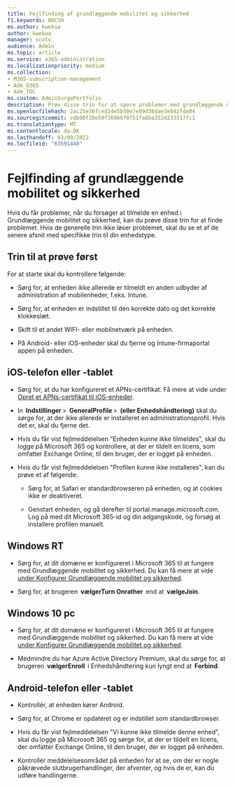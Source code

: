 ```yaml
---
title: Fejlfinding af grundlæggende mobilitet og sikkerhed
f1.keywords: NOCSH
ms.author: kwekua
author: kwekua
manager: scotv
audience: Admin
ms.topic: article
ms.service: o365-administration
ms.localizationpriority: medium
ms.collection:
- M365-subscription-management
- Adm_O365
- Adm_TOC
ms.custom: AdminSurgePortfolio
description: Prøv disse trin for at spore problemer med grundlæggende mobilitet og sikkerhed
ms.openlocfilehash: 2ac25e36fced24e5b50e7e89d36dae3e842fda04
ms.sourcegitcommit: cdb90f28e59f36966f8751fa8ba352d233317fc1
ms.translationtype: MT
ms.contentlocale: da-DK
ms.lasthandoff: 03/09/2022
ms.locfileid: "63591440"
---
```

# <a name="troubleshoot-basic-mobility-and-security"></a>Fejlfinding af grundlæggende mobilitet og sikkerhed

Hvis du får problemer, når du forsøger at tilmelde en enhed i Grundlæggende mobilitet og sikkerhed, kan du prøve disse trin for at finde problemet. Hvis de generelle trin ikke løser problemet, skal du se et af de senere afsnit med specifikke trin til din enhedstype.

## <a name="steps-to-try-first"></a>Trin til at prøve først

For at starte skal du kontrollere følgende:

- Sørg for, at enheden ikke allerede er tilmeldt en anden udbyder af administration af mobilenheder, f.eks. Intune.

- Sørg for, at enheden er indstillet til den korrekte dato og det korrekte klokkeslæt.

- Skift til et andet WIFI- eller mobilnetværk på enheden.

- På Android- eller iOS-enheder skal du fjerne og Intune-firmaportal appen på enheden. 

## <a name="ios-phone-or-tablet"></a>iOS-telefon eller -tablet

- Sørg for, at du har konfigureret et APNs-certifikat. Få mere at vide under [Opret et APNs-certifikat til iOS-enheder](create-an-apns-certificate-for-ios-devices.md).

- In  **Indstillinger** >  **GeneralProfile** >  **(eller Enhedshåndtering)** skal du sørge for, at der ikke allerede er installeret en administrationsprofil. Hvis det er, skal du fjerne det.

- Hvis du får vist fejlmeddelelsen "Enheden kunne ikke tilmeldes", skal du logge på Microsoft 365 og kontrollere, at der er tildelt en licens, som omfatter Exchange Online, til den bruger, der er logget på enheden.

- Hvis du får vist fejlmeddelelsen "Profilen kunne ikke installeres", kan du prøve et af følgende:

    - Sørg for, at Safari er standardbrowseren på enheden, og at cookies ikke er deaktiveret.

    - Genstart enheden, og gå derefter til portal.manage.microsoft.com. Log på med dit Microsoft 365-id og din adgangskode, og forsøg at installere profilen manuelt.

## <a name="windows-rt"></a>Windows RT

- Sørg for, at dit domæne er konfigureret i Microsoft 365 til at fungere med Grundlæggende mobilitet og sikkerhed. Du kan få mere at vide [under Konfigurer Grundlæggende mobilitet og sikkerhed](set-up.md).
    
- Sørg for, at brugeren  **vælgerTurn Onrather**  end at  **vælgeJoin**.

## <a name="windows-10-pc"></a>Windows 10 pc

- Sørg for, at dit domæne er konfigureret i Microsoft 365 til at fungere med Grundlæggende mobilitet og sikkerhed. Du kan få mere at vide [under Konfigurer Grundlæggende mobilitet og sikkerhed](set-up.md).
    
- Medmindre du har Azure Active Directory Premium, skal du sørge for, at brugeren  **vælgerEnroll**  i Enhedshåndtering kun lyngt end at  **Forbind**.

## <a name="android-phone-or-tablet"></a>Android-telefon eller -tablet

- Kontrollér, at enheden kører Android.

- Sørg for, at Chrome er opdateret og er indstillet som standardbrowser.

- Hvis du får vist fejlmeddelelsen "Vi kunne ikke tilmelde denne enhed", skal du logge på Microsoft 365 og sørge for, at der er tildelt en licens, der omfatter Exchange Online, til den bruger, der er logget på enheden.

- Kontrollér meddelelsesområdet på enheden for at se, om der er nogle påkrævede slutbrugerhandlinger, der afventer, og hvis de er, kan du udføre handlingerne.
